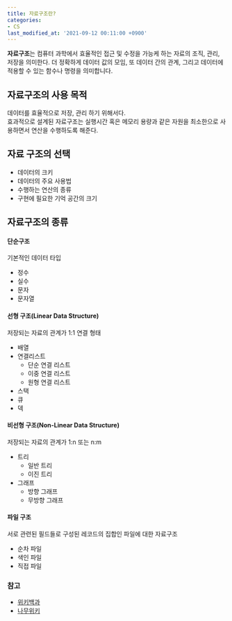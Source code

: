 ```yaml
---
title: 자료구조란?
categories:
- CS
last_modified_at: '2021-09-12 00:11:00 +0900'
---
```


**자료구조**는 컴퓨터 과학에서 효율적인 접근 및 수정을 가능케 하는 자료의 조직, 관리, 저장을 의미한다. 더 정확하게 데이터 값의 모임, 또 데이터 간의 관계, 그리고 데이터에 적용할 수 있는 함수나 명령을 의미합니다.


## 자료구조의 사용 목적
데이터를 효율적으로 저장, 관리 하기 위해서다.   
효과적으로 설계된 자료구조는 실행시간 혹은 메모리 용량과 같은 자원을 최소한으로 사용하면서 연산을 수행하도록 해준다.

## 자료 구조의 선택
* 데이터의 크키
* 데이터의 주요 사용법
* 수행하는 연산의 종류
* 구현에 필요한 기억 공간의 크기

## 자료구조의 종류
#### 단순구조
기본적인 데이터 타입
* 정수
* 실수
* 문자
* 문자열

#### 선형 구조(Linear Data Structure)
저장되는 자료의 관계가 1:1 연결 형태
* 배열
* 연결리스트
	* 단순 연결 리스트
	* 이중 연결 리스트
	* 원형 연결 리스트
* 스택
* 큐
* 덱

#### 비선형 구조(Non-Linear Data Structure)
저장되는 자료의 관계가 1:n 또는 n:m
* 트리
	* 일반 트리
	* 이진 트리
* 그래프
	* 방향 그래프
	* 무방향 그래프
	
#### 파일 구조
서로 관련된 필드들로 구성된 레코드의 집합인 파일에 대한 자료구조
* 순차 파일
* 색인 파일
* 직접 파일

### 참고
* [위키백과](https://ko.wikipedia.org/wiki/%EC%9E%90%EB%A3%8C_%EA%B5%AC%EC%A1%B0)
* [나무위키](https://namu.wiki/w/%EC%9E%90%EB%A3%8C%EA%B5%AC%EC%A1%B0)
